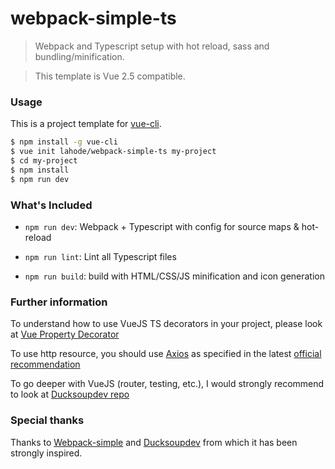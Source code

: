 # webpack-simple-ts

> Webpack and Typescript setup with hot reload, sass and bundling/minification.

> This template is Vue 2.5 compatible.

### Usage

This is a project template for [vue-cli](https://github.com/vuejs/vue-cli).

``` bash
$ npm install -g vue-cli
$ vue init lahode/webpack-simple-ts my-project
$ cd my-project
$ npm install
$ npm run dev
```

### What's Included

- `npm run dev`: Webpack + Typescript with config for source maps & hot-reload

- `npm run lint`: Lint all Typescript files

- `npm run build`: build with HTML/CSS/JS minification and icon generation

### Further information

To understand how to use VueJS TS decorators in your project, please look at [Vue Property Decorator](https://github.com/kaorun343/vue-property-decorator)

To use http resource, you should use [Axios](https://www.npmjs.com/package/@types/axios) as specified in the latest [official recommendation](https://medium.com/the-vue-point/retiring-vue-resource-871a82880af4)

To go deeper with VueJS (router, testing, etc.), I would strongly recommend to look at [Ducksoupdev repo](https://github.com/ducksoupdev/vue-webpack-typescript)

### Special thanks

Thanks to [Webpack-simple](https://github.com/vuejs-templates/webpack-simple) and [Ducksoupdev](https://github.com/ducksoupdev/vue-webpack-typescript) from which it has been strongly inspired.
